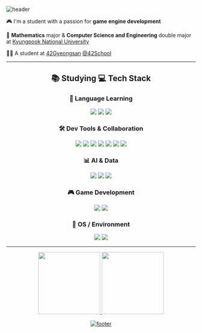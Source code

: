 
![header](https://capsule-render.vercel.app/api?type=waving&color=auto&customColorList=14&height=130&section=header&text=Jiwoo%20Nam&fontSize=60)

🎮 I'm a student with a passion for **game engine development**

📐 **Mathematics** major & **Computer Science and Engineering** double major at [Kyungpook National University](https://knu.ac.kr/wbbs/wbbs/main/main.action)

👨‍💻 A student at [42Gyeongsan](https://42gyeongsan.kr/ko/main.do) [@42School](https://github.com/42school)

---
<div align="center">


## 📚 Studying 💻 Tech Stack

### 🧠 Language Learning
<p>
  <img src="https://img.shields.io/badge/C-A8B9CC?style=for-the-badge&logo=c&logoColor=white"/>
  <img src="https://img.shields.io/badge/C++-00599C?style=for-the-badge&logo=c%2B%2B&logoColor=white"/>
  <img src="https://img.shields.io/badge/Python-3776AB?style=for-the-badge&logo=python&logoColor=white"/>
  <!--
  <img src="https://img.shields.io/badge/Java-007396?style=for-the-badge&logo=java&logoColor=white"/>
  -->
</p>

### 🛠 Dev Tools & Collaboration
<p>
  <img src="https://img.shields.io/badge/Git-F05032?style=for-the-badge&logo=git&logoColor=white"/>
  <img src="https://img.shields.io/badge/GitHub-181717?style=for-the-badge&logo=github&logoColor=white"/>
  <img src="https://img.shields.io/badge/Visual%20Studio-5C2D91?style=for-the-badge&logo=visual%20studio&logoColor=white"/>
  <img src="https://img.shields.io/badge/VS%20Code-007ACC?style=for-the-badge&logo=visual%20studio%20code&logoColor=white"/>
  <img src="https://img.shields.io/badge/Vim-019733?style=for-the-badge&logo=vim&logoColor=white"/>
  <img src="https://img.shields.io/badge/Markdown-000000?style=for-the-badge&logo=markdown&logoColor=white"/>
  <img src="https://img.shields.io/badge/Gyeongsan-C%20Curriculum-blueviolet?style=for-the-badge&logo=42&logoColor=white"/>
</p>

### 📊 AI & Data
<p>
  <img src="https://img.shields.io/badge/Machine%20Learning-blue?style=for-the-badge"/>
  <img src="https://img.shields.io/badge/Colab-F9AB00?style=for-the-badge&logo=googlecolab&logoColor=white"/>
  <img src="https://img.shields.io/badge/Jupyter-F37626?style=for-the-badge&logo=jupyter&logoColor=white"/>
</p>

### 🎮 Game Development
<p>
  <img src="https://img.shields.io/badge/Graphics-9B59B6?style=for-the-badge"/>
  <!--
  <img src="https://img.shields.io/badge/Real--Time%20Rendering-red?style=for-the-badge"/>
  -->
  <img src="https://img.shields.io/badge/Game%20Engine%20Architecture-yellowgreen?style=for-the-badge"/>
</p>

### 🧩 OS / Environment
<p>
  <img src="https://img.shields.io/badge/Linux-FCC624?style=for-the-badge&logo=linux&logoColor=black"/>
  <img src="https://img.shields.io/badge/Windows-0078D6?style=for-the-badge&logo=windows&logoColor=white"/>
</p>

---

<a href="https://github.com/1360837/github-readme-stats">
  <img src="https://github-readme-stats.vercel.app/api/top-langs/?username=1360837&exclude_repo=old-github-pages&size_weight=0.5&count_weight=0.5&&layout=compact&theme=vue&hide_border=true&bg_color=fff&hide=Jupyter%20Notebook" height="165">
<img src="https://github-readme-stats.vercel.app/api?username=1360837&show_icons=true&theme=vue&hide_border=true&bg_color=fff" height="165">

![footer](https://capsule-render.vercel.app/api?type=waving&color=auto&customColorList=14&height=100&section=footer)

</div>

